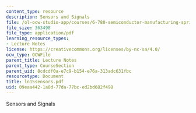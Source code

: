 ```yaml
---
content_type: resource
description: Sensors and Signals
file: /ol-ocw-studio-app/courses/6-780-semiconductor-manufacturing-spring-2003/09eaa4421a0d77da77bced2bd682f498_ln15sensors.pdf
file_size: 363498
file_type: application/pdf
learning_resource_types:
- Lecture Notes
license: https://creativecommons.org/licenses/by-nc-sa/4.0/
ocw_type: OCWFile
parent_title: Lecture Notes
parent_type: CourseSection
parent_uid: 8cdcdf0a-e7c9-b154-e76a-313adc631fbc
resourcetype: Document
title: ln15sensors.pdf
uid: 09eaa442-1a0d-77da-77bc-ed2bd682f498
---
```

Sensors and Signals
